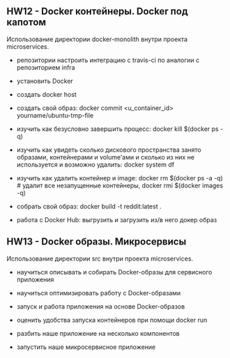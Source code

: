 ## HW12 - Docker контейнеры. Docker под капотом

Использование директории docker-monolith внутри проекта microservices.

- репозитории настроить интеграцию с travis-ci по аналогии с репозиторием infra

- установить Docker

- cоздать docker host

- создать свой образ: docker commit <u_container_id> yourname/ubuntu-tmp-file

- изучить как безусловно завершить процесс: docker kill $(docker ps -q)

- изучить как увидеть сколько дискового пространства занято образами, контейнерами и volume’ами и сколько из них не используется и   возможно удалить: docker system df

- изучить как удалить контейнер и image: docker rm $(docker ps -a -q) # удалит все незапущенные контейнеры, docker rmi $(docker images -q)

- собрать свой образ: docker build -t reddit:latest .

- работа с Docker Hub: выгрузить и загрузить из/в него докер образ

## HW13 - Docker образы. Микросервисы

Использование директории src внутри проекта microservices.

- научиться описывать и собирать Docker-образы для сервисного приложения

- научиться оптимизировать работу с Docker-образами

- запуск и работа приложения на основе Docker-образов

- оценить удобства запуска контейнеров при помощи docker run

- разбить наше приложение на несколько компонентов

- запустить наше микросервисное приложение
